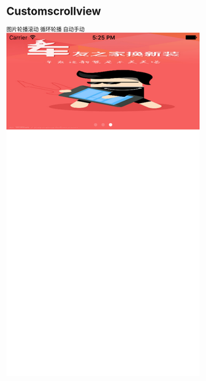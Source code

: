 # Customscrollview
图片轮播滚动  循环轮播  自动手动
![](https://github.com/ccczuo/Customscrollview/raw/master/CustomScrollview/CustomScrollview/111/1.png)  
